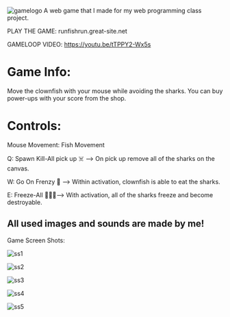 ![gamelogo](https://github.com/bathuchan/runfishrun/assets/80199404/49d72d1e-77c3-4376-8e9f-8efe3cb4c50b)
 A web game that I made for my web programming class project.

PLAY THE GAME: runfishrun.great-site.net

GAMELOOP VIDEO: https://youtu.be/tTPPY2-Wx5s
 
# Game Info:
Move the clownfish with your mouse while avoiding the sharks. You can buy power-ups with your score from the shop.

# Controls:

Mouse Movement: Fish Movement

Q: Spawn Kill-All pick up :skull_and_crossbones: --> On pick up remove all of the sharks on the canvas.

W: Go On Frenzy :japanese_ogre: --> Within activation, clownfish is able to eat the sharks.

E: Freeze-All :ice_cube::ice_cube::ice_cube:-->  With activation, all of the sharks freeze and become destroyable.


## All used images and sounds are made by me!

Game Screen Shots:

![ss1](https://github.com/bathuchan/runfishrun/assets/80199404/a266345c-1893-4a6b-bc25-c85d6eb6429c)

![ss2](https://github.com/bathuchan/runfishrun/assets/80199404/e9a42906-737c-4b6a-8242-f36434715ef6)

![ss3](https://github.com/bathuchan/runfishrun/assets/80199404/8f0d897f-3b8b-4f1f-ab8b-d59cb559f5e9)

![ss4](https://github.com/bathuchan/runfishrun/assets/80199404/ffc2bde5-49fc-4dc1-a485-b19d5c5eee7a)

![ss5](https://github.com/bathuchan/runfishrun/assets/80199404/1c6041c5-e35e-4ba9-89a0-977fa64cc4bd)
